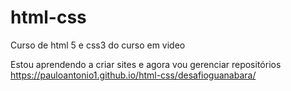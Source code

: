 # html-css
 Curso de html 5 e css3 do curso em video
 
Estou aprendendo a criar sites e agora vou gerenciar repositórios
https://pauloantonio1.github.io/html-css/desafioguanabara/
